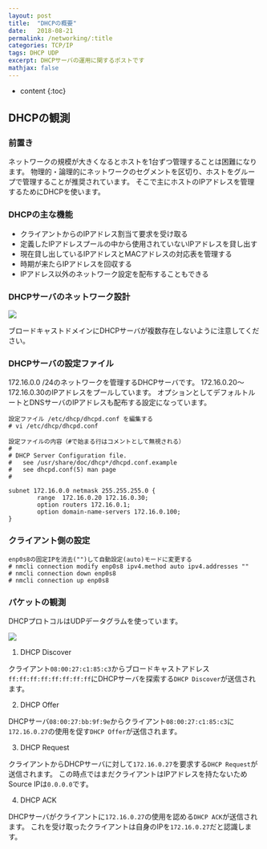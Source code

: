 ```yaml
---
layout: post
title:  "DHCPの概要"
date:   2018-08-21
permalink: /networking/:title
categories: TCP/IP
tags: DHCP UDP
excerpt: DHCPサーバの運用に関するポストです
mathjax: false
---
```


* content
{:toc}

## DHCPの観測

### 前置き

ネットワークの規模が大きくなるとホストを1台ずつ管理することは困難になります。
物理的・論理的にネットワークのセグメントを区切り、ホストをグループで管理することが推奨されています。
そこで主にホストのIPアドレスを管理するためにDHCPを使います。

### DHCPの主な機能

- クライアントからのIPアドレス割当て要求を受け取る
- 定義したIPアドレスプールの中から使用されていないIPアドレスを貸し出す
- 現在貸し出しているIPアドレスとMACアドレスの対応表を管理する
- 時期が来たらIPアドレスを回収する
- IPアドレス以外のネットワーク設定を配布することもできる

### DHCPサーバのネットワーク設計

![]({{site.baseurl}}/images/dhcp/dhcp_network.png)

ブロードキャストドメインにDHCPサーバが複数存在しないように注意してください。

### DHCPサーバの設定ファイル

172.16.0.0 /24のネットワークを管理するDHCPサーバです。
172.16.0.20～172.16.0.30のIPアドレスをプールしています。
オプションとしてデフォルトルートとDNSサーバのIPアドレスも配布する設定になっています。

```
設定ファイル /etc/dhcp/dhcpd.conf を編集する
# vi /etc/dhcp/dhcpd.conf
```
```
設定ファイルの内容（#で始まる行はコメントとして無視される）
#
# DHCP Server Configuration file.
#   see /usr/share/doc/dhcp*/dhcpd.conf.example
#   see dhcpd.conf(5) man page
#

subnet 172.16.0.0 netmask 255.255.255.0 {
        range  172.16.0.20 172.16.0.30;
        option routers 172.16.0.1;
        option domain-name-servers 172.16.0.100;
}
```

### クライアント側の設定

```
enp0s8の固定IPを消去("")して自動設定(auto)モードに変更する
# nmcli connection modify enp0s8 ipv4.method auto ipv4.addresses ""
# nmcli connection down enp0s8
# nmcli connection up enp0s8
```

### パケットの観測

DHCPプロトコルはUDPデータグラムを使っています。

![]({{site.baseurl}}/images/dhcp/packet.png)

1. DHCP Discover

クライアント`08:00:27:c1:85:c3`からブロードキャストアドレス`ff:ff:ff:ff:ff:ff:ff:ff`にDHCPサーバを探索する`DHCP Discover`が送信されます。

2. DHCP Offer

DHCPサーバ`08:00:27:bb:9f:9e`からクライアント`08:00:27:c1:85:c3`に`172.16.0.27`の使用を促す`DHCP Offer`が送信されます。

3. DHCP Request

クライアントからDHCPサーバに対して`172.16.0.27`を要求する`DHCP Request`が送信されます。
この時点ではまだクライアントはIPアドレスを持たないためSource IPは`0.0.0.0`です。

4. DHCP ACK

DHCPサーバがクライアントに`172.16.0.27`の使用を認める`DHCP ACK`が送信されます。
これを受け取ったクライアントは自身のIPを`172.16.0.27`だと認識します。
